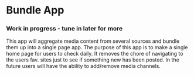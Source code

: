 # Bundle App

### Work in progress - tune in later for more
This app will aggregate media content from several sources and bundle them up into a single page app.
The purpose of this app is to make a single home page for users to check daily. 
It removes the chore of navigating to the users fav. sites just to see if something new has been posted.
In the future users will have the ability to add/remove media channels.